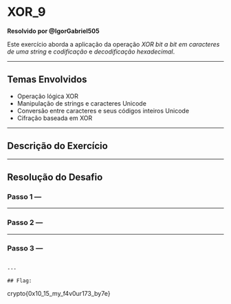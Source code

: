 # XOR_9  
**Resolvido por @IgorGabriel505**  

Este exercício aborda a aplicação da operação *XOR bit a bit em caracteres de uma string* e *codificação* e *decodificação hexadecimal*.

---

## Temas Envolvidos

- Operação lógica XOR  
- Manipulação de strings e caracteres Unicode  
- Conversão entre caracteres e seus códigos inteiros Unicode  
- Cifração baseada em XOR

---

## Descrição do Exercício

<!-- Coloque aqui o enunciado completo do desafio -->

---

## Resolução do Desafio

### Passo 1 — 

<!-- Descreva a primeira etapa da resolução -->

---

### Passo 2 — 

<!-- Descreva a segunda etapa da resolução -->

---

### Passo 3 — 


```

---

## Flag:

```
crypto{0x10_15_my_f4v0ur173_by7e}
```
